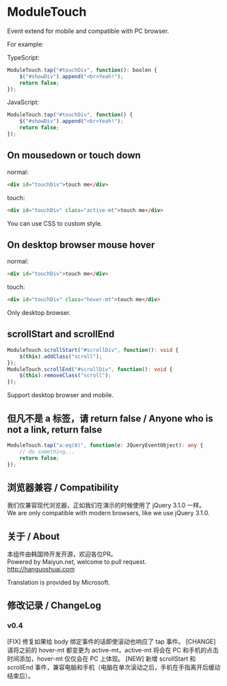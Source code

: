 # ModuleTouch
Event extend for mobile and compatible with PC browser.  
  
For example:  
  
TypeScript:  

```typescript
ModuleTouch.tap("#touchDiv", function(): boolen {
    $("#showDiv").append("<br>Yeah!");
    return false;
});
```
  
JavaScript:  

```javascript
ModuleTouch.tap("#touchDiv", function() {
    $("#showDiv").append("<br>Yeah!");
    return false;
});
```
  
## On mousedown or touch down

normal:  
  
```html
<div id="touchDiv">touch me</div>
```
  
touch:  
  
```html
<div id="touchDiv" class="active-mt">touch me</div>
```
  
You can use CSS to custom style.

## On desktop browser mouse hover

normal:  
  
```html
<div id="touchDiv">touch me</div>
```
  
touch:  
  
```html
<div id="touchDiv" class="hover-mt">touch me</div>
```

Only desktop browser.

## scrollStart and scrollEnd

```typescript
ModuleTouch.scrollStart("#scrollDiv", function(): void {
    $(this).addClass("scroll");
});
ModuleTouch.scrollEnd("#scrollDiv", function(): void {
    $(this).removeClass("scroll");
});
```

Support desktop browser and mobile.

## 但凡不是 a 标签，请 return false / Anyone who is not a link, return false
  
```typescript
ModuleTouch.tap("a:eq(0)", function(e: JQueryEventObject): any {
    // do something...
    return false;
});
```

## 浏览器兼容 / Compatibility
我们仅兼容现代浏览器，正如我们在演示的时候使用了 jQuery 3.1.0 一样。  
We are only compatible with modern browsers, like we use jQuery 3.1.0.  

## 关于 / About
本组件由韩国帅开发开源，欢迎各位PR。  
Powered by Maiyun.net, welcome to pull request.  
http://hanguoshuai.com  
  
Translation is provided by Microsoft.

## 修改记录 / ChangeLog

### v0.4
[FIX] 修复如果给 body 绑定事件的话即使滚动也响应了 tap 事件。
[CHANGE] 请将之前的 hover-mt 都变更为 active-mt，active-mt 将会在 PC 和手机的点击时间添加，hover-mt 仅仅会在 PC 上体现。
[NEW] 新增 scrollStart 和 scrollEnd 事件，兼容电脑和手机（电脑在单次滚动之后，手机在手指离开后缓动结束后）。